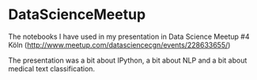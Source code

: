 # DataScienceMeetup

The notebooks I have used in my presentation in Data Science Meetup #4 Köln 
(http://www.meetup.com/datasciencecgn/events/228633655/)

The presentation was a bit about IPython, a bit about NLP and a bit about medical text classification.
